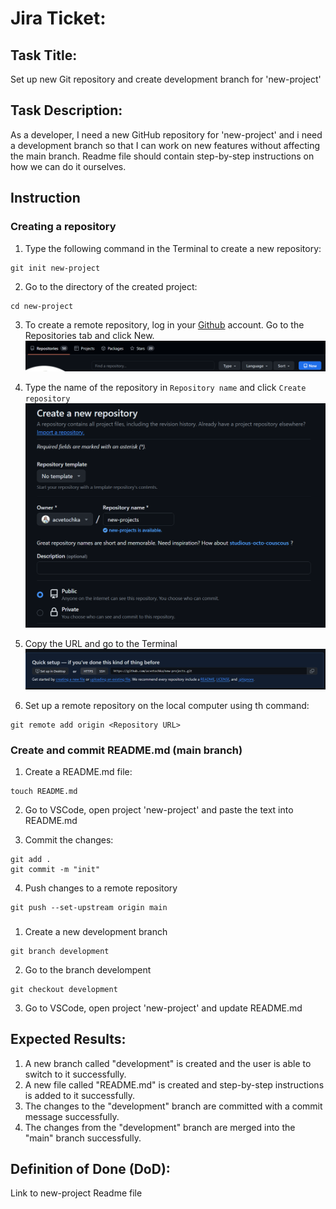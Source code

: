 # Jira Ticket:

## Task Title: 
Set up new Git repository and create development branch for 'new-project'

## Task Description:

As a developer, I need a new GitHub repository for 'new-project' and i need a development branch so that I can work on new features without affecting the main branch. 
Readme file should contain step-by-step instructions on how we can do it ourselves.

## Instruction

### Creating a repository

1. Type the following command in the Terminal to create a new repository:
```
git init new-project
```

2. Go to the directory of the created project:
```
cd new-project
```

3. To create a remote repository, log in your [Github]() account. Go to the Repositories tab and click New.
![new repo](/assets/new-repo.png)

4. Type the name of the repository in `Repository name` and click `Create repository`
![create repo](/assets/create-repo.png)

5. Copy the URL and go to the Terminal
![url repo](/assets/url-repo.png)

6. Set up a remote repository on the local computer using th command:
```
git remote add origin <Repository URL>
```

### Create and commit README.md (main branch)

1. Create a README.md file:
```
touch README.md
```

2. Go to VSCode, open project 'new-project' and paste the text into README.md

3. Commit the changes:
```
git add .
git commit -m "init"
```

4. Push changes to a remote repository
```
git push --set-upstream origin main
```

### 

1. Create a new development branch
```
git branch development
```

2. Go to the branch develompent
```
git checkout development
```

3. Go to VSCode, open project 'new-project' and update README.md


## Expected Results:

1. A new branch called "development" is created and the user is able to switch to it successfully.
2. A new file called "README.md" is created and step-by-step instructions is added to it successfully.
3. The changes to the "development" branch are committed with a commit message successfully.
4. The changes from the "development" branch are merged into the "main" branch successfully.


## Definition of Done (DoD):

Link to new-project Readme file